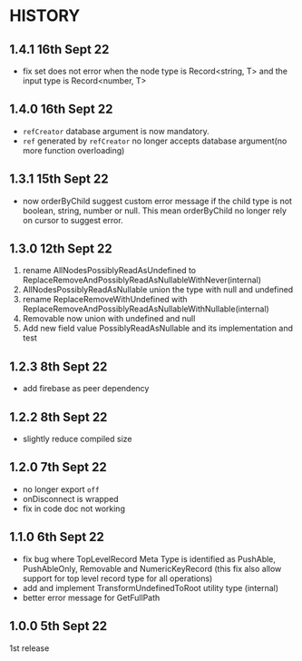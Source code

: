 # HISTORY

## 1.4.1 16th Sept 22

- fix set does not error when the node type is Record<string, T> and the input type is Record<number, T>

## 1.4.0 16th Sept 22

- `refCreator` database argument is now mandatory.
- `ref` generated by `refCreator` no longer accepts database argument(no more function overloading)

## 1.3.1 15th Sept 22

- now orderByChild suggest custom error message if the child type is not boolean, string, number or null. This mean orderByChild no longer rely on cursor to suggest error.

## 1.3.0 12th Sept 22

1. rename AllNodesPossiblyReadAsUndefined to ReplaceRemoveAndPossiblyReadAsNullableWithNever(internal)
2. AllNodesPossiblyReadAsNullable union the type with null and undefined
3. rename ReplaceRemoveWithUndefined with ReplaceRemoveAndPossiblyReadAsNullableWithNullable(internal)
4. Removable now union with undefined and null
5. Add new field value PossiblyReadAsNullable and its implementation and test

## 1.2.3 8th Sept 22

- add firebase as peer dependency

## 1.2.2 8th Sept 22

- slightly reduce compiled size

## 1.2.0 7th Sept 22

- no longer export `off`
- onDisconnect is wrapped
- fix in code doc not working

## 1.1.0 6th Sept 22

- fix bug where TopLevelRecord Meta Type is identified as PushAble, PushAbleOnly, Removable and NumericKeyRecord (this fix also allow support for top level record type for all operations)
- add and implement TransformUndefinedToRoot utility type (internal)
- better error message for GetFullPath

## 1.0.0 5th Sept 22

1st release

